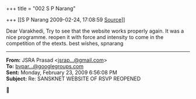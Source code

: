 +++
title = "002 S P Narang"

+++
[[S P Narang	2009-02-24, 17:08:59 [Source](https://groups.google.com/g/bvparishat/c/eoAo7rehoQ8)]]



Dear Varakhedi, Try to see that the website works properly again. It was a nice programme. reopen it with force and intensity to come in the competition of the etexts. best wishes, spnarang  

  

------------------------------------------------------------------------

**From:** JSRA Prasad \<[jsrap...@gmail.com]()\>  
**To:** [bvpar...@googlegroups.com]()  
**Sent:** Monday, February 23, 2009 6:56:08 PM  
**Subject:** Re: SANSKNET WEBSITE OF RSVP REOPENED  



